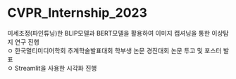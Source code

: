 # CVPR_Internship_2023
미세조정(파인튜닝)한 BLIP모델과 BERT모델을 활용하여 이미지 캡셔닝을 통한 이상탐지 연구 진행  
ㅇ 한국멀티미디어학회 추계학술발표대회 학부생 논문 경진대회 논문 투고 및 포스터 발표  
ㅇ Streamlit을 사용한 시각화 진행  
